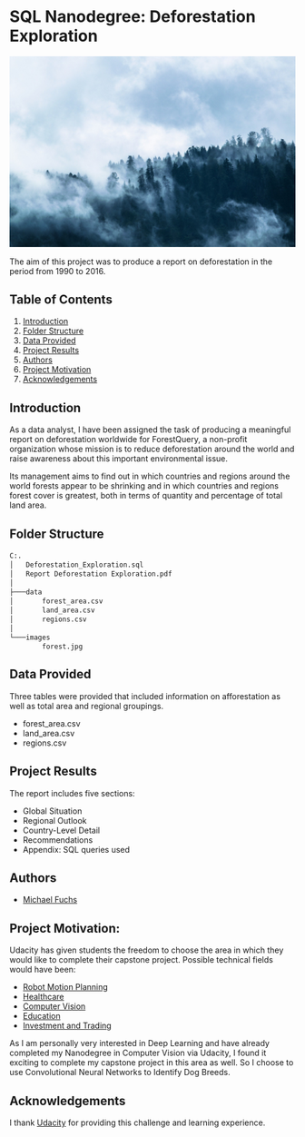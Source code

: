 
# SQL Nanodegree: Deforestation Exploration


![forest](images/forest.jpg)

The aim of this project was to produce a report on deforestation in the period from 1990 to 2016. 


## Table of Contents
1. [Introduction](#introduction)
2. [Folder Structure](#folder_structure)
3. [Data Provided](#data_provided)
4. [Project Results](#project_results)    
5. [Authors](#authors)
6. [Project Motivation](#motivation)
7. [Acknowledgements](#acknowledgement)




<a name="introduction"></a>

## Introduction

As a data analyst, I have been assigned the task of producing a meaningful report on deforestation worldwide for ForestQuery, a non-profit organization whose mission is to reduce deforestation around the world and raise awareness about this important environmental issue. 

Its management aims to find out in which countries and regions around the world forests appear to be shrinking and in which countries and regions forest cover is greatest, both in terms of quantity and percentage of total land area. 



<a name="folder_structure"></a>

## Folder Structure

```
C:.
│   Deforestation_Exploration.sql
│   Report Deforestation Exploration.pdf
│
├───data
│       forest_area.csv
│       land_area.csv
│       regions.csv
│
└───images
        forest.jpg
```


<a name="data_provided"></a>

## Data Provided

Three tables were provided that included information on afforestation as well as total area and regional groupings.

+ forest_area.csv
+ land_area.csv
+ regions.csv


<a name="project_results"></a>

## Project Results

The report includes five sections:

+ Global Situation
+ Regional Outlook
+ Country-Level Detail
+ Recommendations
+ Appendix: SQL queries used



<a name="authors"></a>

## Authors

+ [Michael Fuchs](https://github.com/MFuchs1989)

<a name="motivation"></a>

## Project Motivation: 

Udacity has given students the freedom to choose the area in which they would like to complete their capstone project. Possible technical fields would have been:

+ [Robot Motion Planning](https://docs.google.com/document/d/1ZFCH6jS3A5At7_v5IUM5OpAXJYiutFuSIjTzV_E-vdE/pub)
+ [Healthcare](https://docs.google.com/document/d/1WzurKKa9AX2DnOH7KiB38mvozdOSemfkGpex8hdTy8c/pub)
+ [Computer Vision](https://docs.google.com/document/d/1y-XfjkPFgUQxFIQ9bBncUSjs4HOf5E-45FrLYNBsZb4/pub)
+ [Education](https://docs.google.com/document/d/1vjerjRQnWs1kLbZagDYT6rNqiwAG23Yj45oUY88IAxI/pub)
+ [Investment and Trading](https://docs.google.com/document/d/1ycGeb1QYKATG6jvz74SAMqxrlek9Ed4RYrzWNhWS-0Q/pub)

As I am personally very interested in Deep Learning and have already completed my Nanodegree in Computer Vision via Udacity, I found it exciting to complete my capstone project in this area as well. 
So I choose to use Convolutional Neural Networks to Identify Dog Breeds.

<a name="acknowledgement"></a>

## Acknowledgements

I thank [Udacity](https://www.udacity.com/) for providing this challenge and learning experience. 
